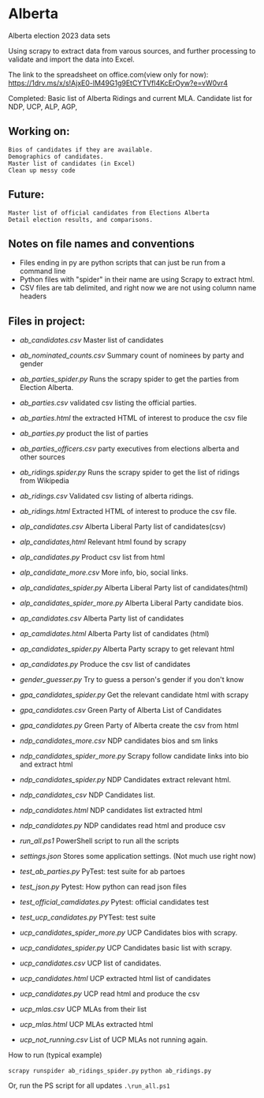 # Alberta
Alberta election 2023 data sets

Using scrapy to extract data from varous sources, and further processing
to validate and import the data into Excel. 

The link to the spreadsheet on office.com(view only for now):
    https://1drv.ms/x/s!AjxE0-lM49G1g9EtCYTVfl4KcErOyw?e=vW0vr4

Completed:
    Basic list of Alberta Ridings and current MLA.
    Candidate list for NDP, UCP, ALP, AGP,

## Working on:
    Bios of candidates if they are available.
    Demographics of candidates.
    Master list of candidates (in Excel)
    Clean up messy code

## Future:
    Master list of official candidates from Elections Alberta
    Detail election results, and comparisons.

## Notes on file names and conventions
* Files ending in py are python scripts that can just be run from a command line
* Python files with "spider" in their name are using Scrapy to extract html.
* CSV files are tab delimited, and right now we are not using column name headers

## Files in project:

* *ab_candidates.csv*           Master list of candidates
* *ab_nominated_counts.csv*     Summary count of nominees by party and gender

* *ab_parties_spider.py*        Runs the scrapy spider to get the parties from Election Alberta.
* *ab_parties.csv*              validated csv listing the official parties.
* *ab_parties.html*             the extracted HTML of interest to produce the csv file
* *ab_parties.py*               product the list of parties
* *ab_parties_officers.csv*     party executives from elections alberta and other sources
* *ab_ridings.spider.py*        Runs the scrapy spider to get the list of ridings from Wikipedia
* *ab_ridings.csv*              Validated csv listing of alberta ridings.
* *ab_ridings.html*             Extracted HTML of interest to produce the csv file.  

* *alp_candidates.csv*          Alberta Liberal Party list of candidates(csv)
* *alp_candidates,html*         Relevant html found by scrapy
* *alp_candidates.py*           Product csv list from html
* *alp_candidate_more.csv*      More info, bio, social links.
* *alp_candidates_spider.py*    Alberta Liberal Party list of candidates(html)
* *alp_candidates_spider_more.py*   Alberta Liberal Party candidate bios.

* *ap_candidates.csv*           Alberta Party list of candidates
* *ap_camdidates.html*          Alberta Party list of candidates (html)
* *ap_candidates_spider.py*     Alberta Party scrapy to get relevant html
* *ap_candidates.py*            Produce the csv list of candidates

* *gender_guesser.py*           Try to guess a person's gender if you don't know

* *gpa_candidates_spider.py*    Get the relevant candidate html with scrapy 
* *gpa_candidates.csv*          Green Party of Alberta List of Candidates
* *gpa_candidates.py*           Green Party of Alberta create the csv from html

* *ndp_candidates_more.csv*     NDP candidates bios and sm links
* *ndp_candidates_spider_more.py*    Scrapy follow candidate links into bio and extract html
* *ndp_candidates_spider.py*    NDP Candidates extract relevant html.
* *ndp_candidates_csv*          NDP Candidates list.
* *ndp_candidates.html*         NDP candidates list extracted html
* *ndp_candidates.py*           NDP candidates read html and produce csv

* *run_all.ps1*                 PowerShell script to run all the scripts
* *settings.json*               Stores some application settings. (Not much use right now)

* *test_ab_parties.py*          PyTest: test suite for ab partoes
* *test_json.py*                Pytest: How python can read json files
* *test_official_camdidates.py* Pytest: official candidates test
* *test_ucp_candidates.py*      PYTest: test suite

* *ucp_candidates_spider_more.py*    UCP Candidates bios with scrapy.
* *ucp_candidates_spider.py*    UCP Candidates basic list with scrapy.
* *ucp_candidates.csv*          UCP list of candidates.
* *ucp_candidates.html*         UCP extracted html list of candidates
* *ucp_candidates.py*           UCP read html and produce the csv

* *ucp_mlas.csv*                UCP MLAs from their list
* *ucp_mlas.html*               UCP MLAs extracted html
* *ucp_not_running.csv*         List of UCP MLAs not running again.


How to run (typical example)

`scrapy runspider ab_ridings_spider.py`
`python ab_ridings.py`

Or, run the PS script for all updates
`.\run_all.ps1`

          
